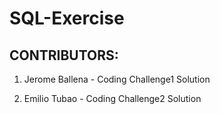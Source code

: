 # SQL-Exercise

## CONTRIBUTORS:

1. Jerome Ballena - Coding Challenge1 Solution

2. Emilio Tubao - Coding Challenge2 Solution